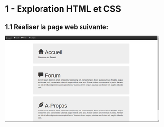 # 1 - Exploration HTML et CSS

## 1.1 Réaliser la page web suivante:

![Site Web](/1_webapp/screenshot.png?raw=true)